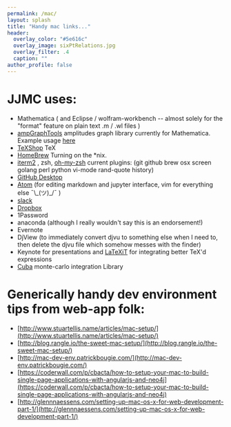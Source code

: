 ```yaml
---
permalink: /mac/
layout: splash
title: "Handy mac links..."
header:
  overlay_color: "#5e616c"
  overlay_image: sixPtRelations.jpg
  overlay_filter: .4
  caption: ""
author_profile: false
---
```


# JJMC uses:

* Mathematica  ( and Eclipse / wolfram-workbench -- almost solely for the "format" feature on plain text .m / .wl files )
* [ampGraphTools](https://github.com/drjjmc/ampGraphTools_mma) amplitudes graph library currently for Mathematica.  Example usage [here](https://doi.org/10.6084/m9.figshare.5197213.v2)
* [TeXShop](http://pages.uoregon.edu/koch/texshop/obtaining.html)  TeX
* [HomeBrew](https://brew.sh) Turning on the \*nix.
* [iterm2](https://iterm2.com) , zsh, [oh-my-zsh](https://github.com/robbyrussell/oh-my-zsh) current plugins: (git github brew osx screen golang perl python vi-mode rand-quote history)
* [GitHub Desktop](https://desktop.github.com)
* [Atom](https://atom.io) (for editing markdown and jupyter interface, vim for everything else  ¯\\\_(ツ)\_/¯ )
* [slack](https://slack.com/downloads/osx)
* [Dropbox](https://www.dropbox.com)
* 1Password
* anaconda (although I really wouldn't say this is an endorsement!)
* Evernote
* DjView (to immediately convert djvu to something else when I need to, then delete the djvu file which somehow messes with the finder)
* Keynote for presentations and [LaTeXiT](https://www.chachatelier.fr/latexit/latexit-downloads.php?lang=en) for integrating better TeX'd expressions
* [Cuba](http://www.feynarts.de/cuba/) monte-carlo integration Library



# Generically handy dev environment tips from web-app folk:

* [http://www.stuartellis.name/articles/mac-setup/](http://www.stuartellis.name/articles/mac-setup/)
* [http://blog.rangle.io/the-sweet-mac-setup/](http://blog.rangle.io/the-sweet-mac-setup/)
* [http://mac-dev-env.patrickbougie.com/](http://mac-dev-env.patrickbougie.com/)
* [https://coderwall.com/p/cbacta/how-to-setup-your-mac-to-build-single-page-applications-with-angularjs-and-neo4j](https://coderwall.com/p/cbacta/how-to-setup-your-mac-to-build-single-page-applications-with-angularjs-and-neo4j)
* [http://glennnaessens.com/setting-up-mac-os-x-for-web-development-part-1/](http://glennnaessens.com/setting-up-mac-os-x-for-web-development-part-1/)
